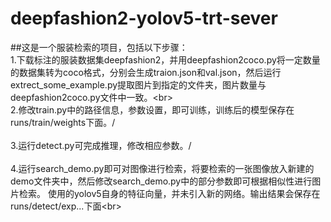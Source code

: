 # deepfashion2-yolov5-trt-sever
##这是一个服装检索的项目，包括以下步骤：<br>
1.下载标注的服装数据集deepfashion2，并用deepfashion2coco.py将一定数量的数据集转为coco格式，分别会生成traion.json和val.json，然后运行extrect_some_example.py提取图片到指定的文件夹，图片数量与deepfashion2coco.py文件中一致。\<br>
<br>2.修改train.py中的路径信息，参数设置，即可训练，训练后的模型保存在runs/train/weights下面。/<br>
<br>3.运行detect.py可完成推理，修改相应参数。/<br>
<br>4.运行search_demo.py即可对图像进行检索，将要检索的一张图像放入新建的demo文件夹中，然后修改search_demo.py中的部分参数即可根据相似性进行图片检索。
使用的yolov5自身的特征向量，并未引入新的网络。输出结果会保存在runs/detect/exp...下面\<br>



